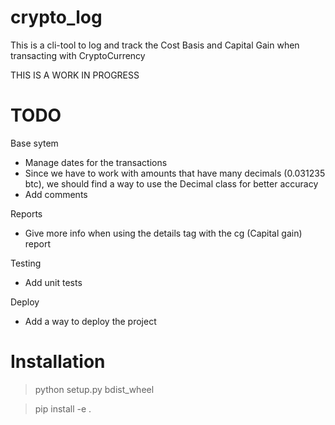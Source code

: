 # crypto_log
This is a cli-tool to log and track the Cost Basis and Capital Gain when transacting with CryptoCurrency

THIS IS A WORK IN PROGRESS

# TODO
Base sytem
- Manage dates for the transactions
- Since we have to work with amounts that have many decimals (0.031235 btc), we should find a way to use the Decimal class for better accuracy
- Add comments

Reports
- Give more info when using the details tag with the cg (Capital gain) report

Testing
- Add unit tests

Deploy
- Add a way to deploy the project


# Installation

> python setup.py bdist_wheel

> pip install -e .
